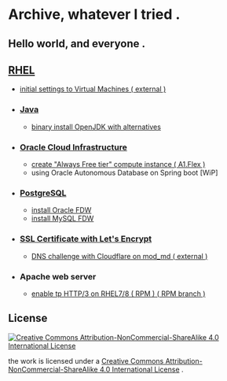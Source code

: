 # Archive, whatever I tried .

## Hello world, and everyone .

## [RHEL](./RHEL)

- [initial settings to Virtual Machines ( external )](https://github.com/furplag/cogman/)

- ### [Java](./Java)
  - [binary install OpenJDK with alternatives](./Java)

- ### [Oracle Cloud Infrastructure](./OCI)
  - [create "Always Free tier" compute instance ( A1.Flex )](./OCI)
  - using Oracle Autonomous Database on Spring boot [WiP]

- ### [PostgreSQL](./PostgreSQL)
  - [install Oracle FDW](./PostgreSQL/install.oracle_fdw.md)
  - [install MySQL FDW](./PostgreSQL/install.mysql_fdw.md)

- ### [SSL Certificate with Let's Encrypt](./SSL/LetsEncrypt)
  - [DNS challenge with Cloudflare on mod_md ( external )](https://github.com/furplag/dns-challenge/)

- ### Apache web server
  - [enable tp HTTP/3 on RHEL7/8 ( RPM ) ( RPM branch )](https://github.com/furplag/archive/tree/rpm/)

## License
[![Creative Commons Attribution-NonCommercial-ShareAlike 4.0 International License](https://i.creativecommons.org/l/by-nc-sa/4.0/88x31.png)](http://creativecommons.org/licenses/by-nc-sa/4.0/)

the work is licensed under a [Creative Commons Attribution-NonCommercial-ShareAlike 4.0 International License](./LICENSE) .
